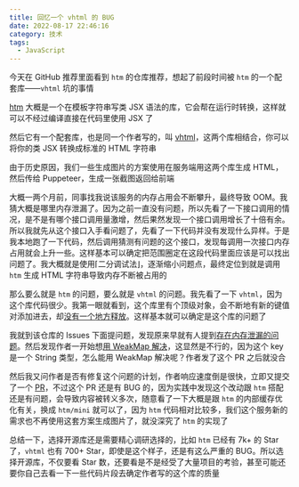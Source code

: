 ```yaml
---
title: 回忆一个 vhtml 的 BUG
date: 2022-08-17 22:46:16
category: 技术
tags:
  - JavaScript
---
```


今天在 GitHub 推荐里面看到 `htm` 的仓库推荐，想起了前段时间被 `htm` 的一个配套库——`vhtml` 坑的事情

[htm](https://github.com/developit/htm) 大概是一个在模板字符串写类 JSX 语法的库，它会帮在运行时转换，这样就可以不经过编译直接在代码里使用 JSX 了

然后它有一个配套库，也是同一个作者写的，叫 [vhtml](https://github.com/developit/vhtml)，这两个库相结合，你可以将你的类 JSX 转换成标准的 HTML 字符串

由于历史原因，我们一些生成图片的方案使用在服务端用这两个库生成 HTML，然后传给 Puppeteer，生成一张截图返回给前端

大概一两个月前，同事找我说该服务的内存占用会不断攀升，最终导致 OOM。我猜大概是哪里内存泄漏了。因为之前一直没有问题，所以先看了一下接口调用的情况，是不是有哪个接口调用量激增，然后果然发现一个接口调用增长了十倍有余。所以我就先从这个接口入手看问题了，先看了一下代码并没有发现什么异样。于是我本地跑了一下代码，然后调用猜测有问题的这个接口，发现每调用一次接口内存占用就会上升一些。这样基本可以确定把范围圈定在这段代码里面应该是可以找出问题了。我大概就是使用⌈二分调试法⌋，逐渐缩小问题点，最终定位到就是调用 `htm` 生成 HTML 字符串导致内存不断被占用的

那么要么就是 `htm` 的问题，要么就是 `vhtml` 的问题。我先看了一下 `vhtml`，因为这个库代码很少。我第一眼就看到，这个库里有个顶级对象，会不断地有新的键值对添加进去，却[没有一个地方释放](https://github.com/developit/vhtml/blob/96fe21e63a983d7a8f52d8c51a0c994490313abc/src/vhtml.js#L12)。这样基本就可以确定是这个库的问题了

我就到该仓库的 Issues 下面提问题，发现原来早就有人提到[存在内存泄漏的问题](https://github.com/developit/vhtml/issues/20)。然后发现作者一开始想[用 WeakMap 解决](https://github.com/developit/vhtml/pull/23)，这显然是不行的，因为这个 key 是一个 String 类型，怎么能用 WeakMap 解决呢？作者发了这个 PR 之后就没合

然后我又问作者是否有修复这个问题的计划，作者响应速度倒是很快，立即又提交了一个 [PR](https://github.com/developit/vhtml/commit/8679db8ad83316ec066de1b4d766ca3586910974)，不过这个 PR 还是有 BUG 的，因为实践中发现这个改动跟 `htm` 搭配还是有问题，会导致内容被转义多次，随意看了一下大概是跟 `htm` 的内部缓存优化有关，换成 `htm/mini` 就可以了，因为 `htm` 代码相对比较多，我们这个服务新的需求也不再使用这套方案生成图片了，就没深究了 `htm` 的实现了

总结一下，选择开源库还是需要精心调研选择的，比如 `htm` 已经有 7k+ 的 Star 了，`vhtml` 也有 700+ Star，即使是这个样子，还是有这么严重的 BUG。所以选择开源库，不仅要看 Star 数，还要看是不是经受了大量项目的考验，甚至可能还要你自己去看一下一些代码片段去确定作者写的这个库的质量